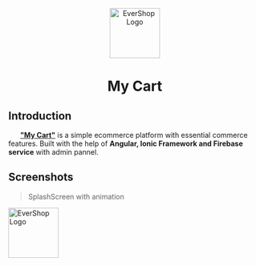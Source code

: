 <p align="center">    
<img  width="100" height="100" alt="EverShop Logo"  src="https://github.com/tghule/My_Cart/assets/49650222/1ffcef54-a229-48c2-b026-2874660539b6"/>
</p>
  
<p align="center">
  <h1 align="center">My Cart</h1>
</p>

## Introduction

&nbsp;&nbsp;&nbsp;&nbsp;&nbsp;&nbsp;<b><u>"My Cart"</u></b> is a simple ecommerce platform with essential commerce features. Built with the help of <b>Angular, Ionic Framework and Firebase service</b> with admin pannel.

## Screenshots
> SplashScreen with animation
<img  width="100" height="100" alt="EverShop Logo"  src="https://github.com/tghule/My_Cart/assets/49650222/de10ff2e-f96b-4167-b7a2-e4e90a86b841"/>

